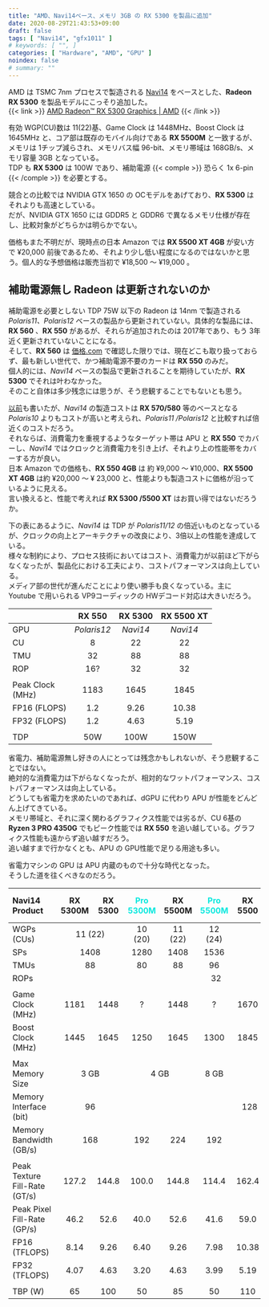```yaml
---
title: "AMD、Navi14ベース、メモリ 3GB の RX 5300 を製品に追加"
date: 2020-08-29T21:43:53+09:00
draft: false
tags: [ "Navi14", "gfx1011" ]
# keywords: [ "", ]
categories: [ "Hardware", "AMD", "GPU" ]
noindex: false
# summary: ""
---
```


AMD は TSMC 7nm プロセスで製造される [Navi14](/tags/navi14) をベースとした、**Radeon RX 5300** を製品モデルにこっそり追加した。  
{{< link >}} [AMD Radeon™ RX 5300 Graphics | AMD](https://www.amd.com/en/products/graphics/amd-radeon-rx-5300#product-specs) {{< /link >}}

有効 WGP(CU)数は 11(22)基、Game Clock は 1448MHz、Boost Clock は 1645MHz と、コア部は既存のモバイル向けである **RX 5500M** と一致するが、  
メモリは 1チップ減らされ、メモリバス幅 96-bit、メモリ帯域は 168GB/s、メモリ容量 3GB となっている。  
TDP も **RX 5300** は 100W であり、補助電源 {{< comple >}} 恐らく 1x 6-pin {{< /comple >}} を必要とする。  

競合との比較では NVIDIA GTX 1650 の OCモデルをあげており、**RX 5300** はそれよりも高速としている。  
だが、NVIDIA GTX 1650 には GDDR5 と GDDR6 で異なるメモリ仕様が存在し、比較対象がどちらかは明らかでない。  

価格もまた不明だが、現時点の日本 Amazon では **RX 5500 XT 4GB** が安い方で &yen;20,000 前後であるため、それより少し低い程度になるのではないかと思う。個人的な予想価格は販売当初で &yen;18,500 〜 &yen;19,000 。  

## 補助電源無し Radeon は更新されないのか
補助電源を必要としない TDP 75W 以下の Radeon は 14nm で製造される *Polaris11、Polaris12* ベースの製品から更新されていない。具体的な製品には、**RX 560** 、**RX 550** があるが、それらが追加されたのは 2017年であり、もう 3年近く更新されていないことになる。  
そして、**RX 560** は [価格.com](https://kakaku.com/pc/videocard/) で確認した限りでは、現在どこも取り扱っておらず、最も新しい世代で、かつ補助電源不要のカードは **RX 550** のみだ。  
個人的には、*Navi14* ベースの製品で更新されることを期待していたが、**RX 5300** でそれは叶わなかった。  
そのこと自体は多少残念には思うが、そう悲観することでもないとも思う。  

[以前](/posts/2020/03/11/polaris-hard-worker/)も書いたが、*Navi14* の製造コストは **RX 570/580** 等のベースとなる *Polaris10* よりもコストが高いと考えられ、*Polaris11 /Polaris12* と比較すれば倍近くのコストだろう。  
それならば、消費電力を重視するようなターゲット帯は APU と **RX 550** でカバーし、*Navi14* ではクロックと消費電力を引き上げ、それより上の性能帯をカバーする方が良い。  
日本 Amazon での価格も、**RX 550 4GB** は 約 &yen;9,000 〜 &yen;10,000、**RX 5500 XT 4GB** は約 &yen;20,000 〜 &yen; 23,000 と、性能よりも製造コストに価格が沿っているように見える。  
言い換えると、性能で考えれば **RX 5300 /5500 XT** はお買い得ではないだろうか。  

下の表にあるように、*Navi14* は TDP が *Polaris11/12* の倍近いものとなっているが、クロックの向上とアーキテクチャの改良により、3倍以上の性能を達成している。  
様々な制約により、プロセス技術においてはコスト、消費電力が以前ほど下がらなくなったが、製品化における工夫により、コストパフォーマンスは向上している。  
メディア部の世代が進んだことにより使い勝手も良くなっている。主に Youtube で用いられる VP9コーディックの HWデコード対応は大きいだろう。  


| | RX 550 | RX 5300 | RX 5500 XT |
| :-- | :--: | :--: | :--: |
| GPU | *Polaris12* | *Navi14* | *Navi14* |
| CU | 8 | 22 | 22 |
| TMU | 32 | 88 | 88 |
| ROP | 16? | 32 | 32 |
||
| Peak Clock<br>(MHz) | 1183 | 1645 | 1845 |
| FP16 (FLOPS) | 1.2 |  9.26 | 10.38  |
| FP32 (FLOPS) | 1.2 | 4.63 | 5.19 |
||
| TDP | 50W  | 100W | 150W |

省電力、補助電源無し好きの人にとっては残念かもしれないが、そう悲観することではない。  
絶対的な消費電力は下がらなくなったが、相対的なワットパフォーマンス、コストパフォーマンスは向上している。  
どうしても省電力を求めたいのであれば、dGPU に代わり APU が性能をどんどん上げてきている。  
メモリ帯域と、それに深く関わるグラフィクス性能では劣るが、CU 6基の **Ryzen 3 PRO 4350G** でもピーク性能では **RX 550** を追い越している。グラフィクス性能も遠からず追い越すだろう。  
追い越すまで行かなくとも、APU の GPU性能で足りる用途も多い。  

省電力マシンの GPU は APU 内蔵のもので十分な時代となった。  
そうした道を往くべきなのだろう。  


<table>
<thead>
<tr>
<th align="left">Navi14 Product</th>
<th align="center">RX 5300M</th>
<th align="center">RX 5300</th>
<th align="center"><span style="color:#08E8DE">Pro 5300M</span></th>
<th align="center">RX 5500M</th>
<th align="center"><span style="color:#08E8DE">Pro 5500M</span></th>
<th align="center">RX 5500</th>
<th align="center"><span style="color:#08E8DE">Pro W5500M</span></th>
<th align="center">RX 5500 XT</th>
<th align="center"><span style="color:#08E8DE">Pro W5500</span></th>
</tr>
</thead>

<tbody>
<tr>
<td align="left">WGPs (CUs)</td>
<td align="center" colspan="2">11 (22)</td>
<td align="center">10 (20)</td>
<td align="center">11 (22)</td>
<td align="center">12 (24)</td>
<td align="center" colspan="4">11 (22)</td>
</tr>

<tr>
<td align="left">SPs</td>
<td align="center" colspan="2">1408</td>
<td align="center">1280</td>
<td align="center">1408</td>
<td align="center">1536</td>
<td align="center" colspan="4">1408</td>
</tr>

<tr>
<td align="left">TMUs</td>
<td align="center" colspan="2">88</td>
<td align="center">80</td>
<td align="center">88</td>
<td align="center">96</td>
<td align="center" colspan="4">88</td>
</tr>

<tr>
<td align="left">ROPs</td>
<td align="center" colspan="9">32</td>
</tr>

<tr>
<td align="left"></td>
<td align="center" colspan="9"></td>
</tr>

<tr>
<td align="left">Game Clock (MHz)</td>
<td align="center">1181</td>
<td align="center">1448</td>
<td align="center">?</td>
<td align="center">1448</td>
<td align="center">?</td>
<td align="center">1670</td>
<td align="center">?</td>
<td align="center">1717</td>
<td align="center">?</td>
</tr>

<tr>
<td align="left">Boost Clock (MHz)</td>
<td align="center">1445</td>
<td align="center">1645</td>
<td align="center">1250</td>
<td align="center">1645</td>
<td align="center">1300</td>
<td align="center">1845</td>
<td align="center">1700</td>
<td align="center">1845</td>
<td align="center">1900</td>
</tr>

<tr>
<td align="left"></td>
<td align="center" colspan="9"></td>
</tr>

<tr>
<td align="left">Max Memory Size</td>
<td align="center" colspan="2">3 GB</td>
<td align="center" colspan="2">4 GB</td>
<td align="center">8 GB</td>
<td align="center" colspan="2">4 GB</td>
<td align="center" colspan="2">8 GB</td>
</tr>

<tr>
<td align="left">Memory Interface (bit)</td>
<td align="center" colspan="2">96</td>
<td align="center" colspan="7">128</td>
</tr>

<tr>
<td align="left">Memory Bandwidth (GB/s)</td>
<td align="center" colspan="2">168</td>
<td align="center">192</td>
<td align="center">224</td>
<td align="center">192</td>
<td align="center" colspan="4">224</td>
</tr>

<tr>
<td align="left"></td>
<td align="center" colspan="9"></td>
</tr>

<tr>
<td align="left">Peak Texture Fill-Rate (GT/s)</td>
<td align="center">127.2</td>
<td align="center">144.8</td>
<td align="center">100.0</td>
<td align="center">144.8</td>
<td align="center">114.4</td>
<td align="center">162.4</td>
<td align="center">149.6</td>
<td align="center">162.4</td>
<td align="center">167.2</td>
</tr>

<tr>
<td align="left">Peak Pixel Fill-Rate (GP/s)</td>
<td align="center">46.2</td>
<td align="center">52.6</td>
<td align="center">40.0</td>
<td align="center">52.6</td>
<td align="center">41.6</td>
<td align="center">59.0</td>
<td align="center">54.4</td>
<td align="center">59.0</td>
<td align="center">60.8</td>
</tr>

<tr>
<td align="left">FP16 (TFLOPS)</td>
<td align="center">8.14</td>
<td align="center">9.26</td>
<td align="center">6.40</td>
<td align="center">9.26</td>
<td align="center">7.98</td>
<td align="center">10.38</td>
<td align="center">9.58</td>
<td align="center">10.38</td>
<td align="center">10.70</td>
</tr>

<tr>
<td align="left">FP32 (TFLOPS)</td>
<td align="center">4.07</td>
<td align="center">4.63</td>
<td align="center">3.20</td>
<td align="center">4.63</td>
<td align="center">3.99</td>
<td align="center">5.19</td>
<td align="center">4.79</td>
<td align="center">5.19</td>
<td align="center">5.35</td>
</tr>

<tr>
<td align="left"></td>
<td align="center" colspan="9"></td>
</tr>

<tr>
<td align="left">TBP (W)</td>
<td align="center">65</td>
<td align="center">100</td>
<td align="center">50</td>
<td align="center">85</td>
<td align="center">50</td>
<td align="center">110</td>
<td align="center">85</td>
<td align="center">130</td>
<td align="center">125</td>
</tr>
</tbody>
</table>

